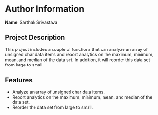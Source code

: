 # Author Information

**Name:** Sarthak Srivastava

## Project Description
This project includes a couple of functions that can analyze an array of unsigned char data items and report analytics on the maximum, minimum, mean, and median of the data set. In addition, it will reorder this data set from large to small.

## Features
- Analyze an array of unsigned char data items.
- Report analytics on the maximum, minimum, mean, and median of the data set.
- Reorder the data set from large to small.
